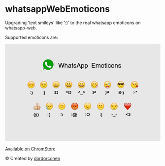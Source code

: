 # whatsappWebEmoticons

Upgrading 'text smileys' like ':)' to the real whatsapp emoticons on whatsapp-web.

Supported emoticons are:

![Alt text](icons_big.png?raw=true "Title")

[Available on ChromStore](https://chrome.google.com/webstore/detail/whatsapp-web-emoticons/lcnahjgfnjefhapkkaggbegjgpkdaeli)

&copy; Created by [dordorcohen](https://github.com/dordorcohen)
